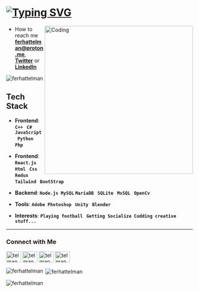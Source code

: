 # <a href="https://git.io/typing-svg"><img src="https://readme-typing-svg.herokuapp.com?font=Fira+Code&pause=1000&random=false&width=435&lines=Hi+%F0%9F%91%8B%F0%9F%8F%BB+%2C+I'm+Ferhat+Telman!;%F0%9F%8C%9F+Let's+do+a+project+together..." alt="Typing SVG" /></a>

<img align="right" src="https://camo.githubusercontent.com/7de37139d0b4c1ce40865e799b446c0e963a3dd8fb68d239707237c40604fa3d/68747470733a2f2f63646e2e6472696262626c652e636f6d2f75736572732f3733303730332f73637265656e73686f74732f363538313234332f6176656e746f2e676966" alt="Coding" width="400">

- How to reach me **ferhattelman@proton.me**, [**Twitter**](https://twitter.com/TelmanFerhat) or [**LinkedIn**](https://www.linkedin.com/in/ferhattelman/)

<p align="left"> <img src="https://komarev.com/ghpvc/?username=ferhattelman&label=Profile%20views&color=0e75b6&style=flat" alt="ferhattelman" /> </p>



## Tech Stack
- **Frontend**:<b> ```C++``` &nbsp; ```C#``` &nbsp; ```JavaScript``` &nbsp; ```Python``` &nbsp; ```Php```  &nbsp;</b><br>
- **Frontend**: <b> ```React.js``` &nbsp; ```Html``` &nbsp; ```Css``` &nbsp; ```Redux``` &nbsp; ```Tailwind```  &nbsp; ```BootStrap```</b><br>

- **Backend**:<b> ```Node.js``` &nbsp;```MySQL```  ```MariaDB``` &nbsp; ```SQLite``` &nbsp; ```MsSQL``` &nbsp; ```OpenCv``` &nbsp;</b><br>

- **Tools**: <b> ```Adobe Photoshop``` &nbsp; ```Unity``` &nbsp; ```Blender```</b><br>
- **Interests**: <b> ```Playing football``` &nbsp; ```Getting Socialize```  &nbsp;```Codding```  &nbsp;```creative stuff...```</b>

 </b>
<p>
  
---

<h3>Connect with Me</h3>
<a href="https://twitter.com/TelmanFerhat" target="blank"><img align="center" src="https://cdn.jsdelivr.net/npm/simple-icons@3.0.1/icons/twitter.svg" alt="telman" height="30" width="40" /></a>
<a href="https://www.linkedin.com/in/ferhattelman/" target="blank"><img align="center" src="https://cdn.jsdelivr.net/npm/simple-icons@3.0.1/icons/linkedin.svg" alt="telman" height="30" width="40" /></a>
<a href="https://profile.codersrank.io/user/ferhattelman" target="blank"><img align="center" src="https://cdn.jsdelivr.net/npm/simple-icons@3.0.1/icons/instagram.svg" alt="telman" height="30" width="40" /></a>
<a href="https://www.instagram.com/ferhat.telman" target="blank"><img align="center" src="https://cdn.jsdelivr.net/npm/simple-icons@3.0.1/icons/producthunt.svg" alt="telman" height="30" width="40" /></a>

<p><img align="left" src="https://github-readme-stats.vercel.app/api/top-langs?username=ferhattelman&show_icons=true&locale=en&layout=compact" alt="ferhattelman" /></p>

<p>&nbsp;<img align="center" src="https://github-readme-stats.vercel.app/api?username=ferhattelman&show_icons=true&locale=en" alt="ferhattelman" /></p>

<p><img align="center" src="https://github-readme-streak-stats.herokuapp.com/?user=ferhattelman&" alt="ferhattelman" /></p>
